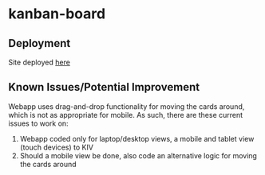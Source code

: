 # kanban-board

## Deployment
Site deployed [here](vigorous-pike-8d0385.netlify.app)

## Known Issues/Potential Improvement
Webapp uses drag-and-drop functionality for moving the cards around, which is not as appropriate for mobile.
As such, there are these current issues to work on:
1. Webapp coded only for laptop/desktop views, a mobile and tablet view (touch devices) to KIV
2. Should a mobile view be done, also code an alternative logic for moving the cards around